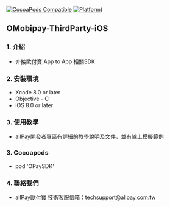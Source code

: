 
[![CocoaPods Compatible](https://img.shields.io/cocoapods/v/OPaySDK.svg)](https://img.shields.io/cocoapods/v/OPaySDK.svg)
[![Platform](https://img.shields.io/cocoapods/p/OPaySDK.svg?style=flat)](https://img.shields.io/cocoapods/p/OPaySDK.svg?style=flat))

## OMobipay-ThirdParty-iOS

### 1. 介紹

* 介接歐付寶 App to App 相關SDK

### 2. 安裝環境

* Xcode 8.0 or later
* Objective - C
* iOS 8.0 or later

### 3. 使用教學

* [allPay開發者專區][]有詳細的教學說明及文件，並有線上模擬範例

### 3. Cocoapods

* pod 'OPaySDK'

### 4. 聯絡我們

* allPay歐付寶 技術客服信箱：techsupport@allpay.com.tw

[allPay開發者專區]: https://developers.allpay.com.tw/